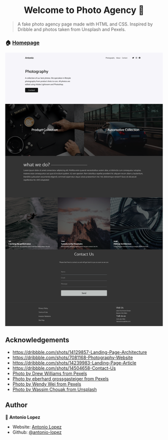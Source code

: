 <h1 align="center">Welcome to Photo Agency 👋</h1>
<p>
</p>

> A fake photo agency page made with HTML and CSS. Inspired by Dribble and photos taken from Unsplash and Pexels.

### 🏠 [Homepage](https://antonio-photo-agency.netlify.app/)

![](/images/photo-agency-screenshot.png?raw=true)

## Acknowledgements

- https://dribbble.com/shots/14129857-Landing-Page-Architecture
- https://dribbble.com/shots/7081168-Photography-Website
- https://dribbble.com/shots/14239983-Landing-Page-Article
- https://dribbble.com/shots/14504658-Contact-Us
- [Photo by Drew Williams from Pexels](https://www.pexels.com/photo/top-view-of-assorted-gadgets-on-desk-3568520/?utm_content=attributionCopyText&utm_medium=referral&utm_source=pexels)
- [Photo by eberhard grossgasteiger from Pexels](https://www.pexels.com/photo/mountain-range-under-beige-sky-1670187/)
- [Photo by Wendy Wei from Pexels](https://www.pexels.com/photo/photo-of-person-surfing-on-the-sea-2959611/)
- [Photo by Wassim Chouak from Unsplash](https://unsplash.com/photos/7eLmnkOF-mk)

## Author

👤 **Antonio Lopez**

- Website: [Antonio Lopez](https://www.antoniolopez.me/)
- Github: [@antonio-lopez](https://github.com/antonio-lopez)
